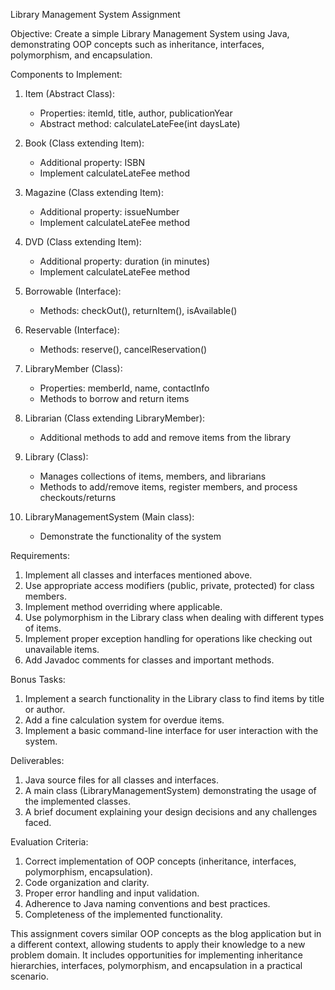 
Library Management System Assignment

Objective:
Create a simple Library Management System using Java, demonstrating OOP concepts such as inheritance, interfaces, polymorphism, and encapsulation.

Components to Implement:

1. Item (Abstract Class):
   - Properties: itemId, title, author, publicationYear
   - Abstract method: calculateLateFee(int daysLate)

2. Book (Class extending Item):
   - Additional property: ISBN
   - Implement calculateLateFee method

3. Magazine (Class extending Item):
   - Additional property: issueNumber
   - Implement calculateLateFee method

4. DVD (Class extending Item):
   - Additional property: duration (in minutes)
   - Implement calculateLateFee method

5. Borrowable (Interface):
   - Methods: checkOut(), returnItem(), isAvailable()

6. Reservable (Interface):
   - Methods: reserve(), cancelReservation()

7. LibraryMember (Class):
   - Properties: memberId, name, contactInfo
   - Methods to borrow and return items

8. Librarian (Class extending LibraryMember):
   - Additional methods to add and remove items from the library

9. Library (Class):
   - Manages collections of items, members, and librarians
   - Methods to add/remove items, register members, and process checkouts/returns

10. LibraryManagementSystem (Main class):
    - Demonstrate the functionality of the system

Requirements:

1. Implement all classes and interfaces mentioned above.
2. Use appropriate access modifiers (public, private, protected) for class members.
3. Implement method overriding where applicable.
4. Use polymorphism in the Library class when dealing with different types of items.
5. Implement proper exception handling for operations like checking out unavailable items.
6. Add Javadoc comments for classes and important methods.

Bonus Tasks:

1. Implement a search functionality in the Library class to find items by title or author.
2. Add a fine calculation system for overdue items.
3. Implement a basic command-line interface for user interaction with the system.

Deliverables:

1. Java source files for all classes and interfaces.
2. A main class (LibraryManagementSystem) demonstrating the usage of the implemented classes.
3. A brief document explaining your design decisions and any challenges faced.

Evaluation Criteria:

1. Correct implementation of OOP concepts (inheritance, interfaces, polymorphism, encapsulation).
2. Code organization and clarity.
3. Proper error handling and input validation.
4. Adherence to Java naming conventions and best practices.
5. Completeness of the implemented functionality.

This assignment covers similar OOP concepts as the blog application but in a different context, allowing students to apply their knowledge to a new problem domain. It includes opportunities for implementing inheritance hierarchies, interfaces, polymorphism, and encapsulation in a practical scenario.

